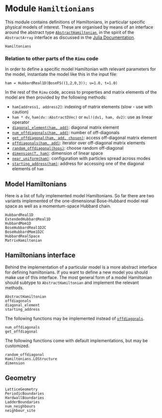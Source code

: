 # Module `Hamiltionians`

This module contains definitions of Hamiltonians, in particular specific
physical models of interest. These are organised by means of an interface
around the abstract type [`AbstractHamiltonian`](@ref), in the spirit of the
`AbstractArray` interface as discussed in the [Julia Documentation](https://docs.julialang.org/en/v1/manual/interfaces/).

```@docs
Hamiltonians
```

### Relation to other parts of the `Rimu` code

In order to define a specific model Hamiltonian with relevant parameters
for the model, instantiate the model like this in the input file:

`ham = HubbardReal1D(BoseFS((1,2,0,3)); u=1.0, t=1.0)`

In the rest of the `Rimu` code, access to properties and matrix elements
of the model are then provided by the following methods:

 * `ham[address1, address2]`:  indexing of matrix elements (slow - use with caution)
 * `ham * dv`, `ham(dv::AbstractDVec)` or `mul!(dv1, ham, dv2)`: use as linear operator
 * [`diagonal_element(ham, add)`](@ref): diagonal matrix element
 * [`num_offdiagonals(ham, add)`](@ref): number of off-diagonals
 * [`get_offdiagonal(ham, add, chosen)`](@ref): access off-diagonal matrix element
 * [`offdiagonals(ham, add)`](@ref): iterator over off-diagonal matrix elements
 * [`random_offdiagonal(hops)`](@ref): choose random off-diagonal
 * [`dimension(T, ham)`](@ref): dimension of linear space
 * [`near_uniform(ham)`](@ref): configuration with particles spread across modes
 * [`starting_address(ham)`](@ref): address for accessing one of the diagonal elements of `ham`

## Model Hamiltonians

Here is a list of fully implemented model Hamiltonians. So far there are two variants
implemented of the one-dimensional Bose-Hubbard model real space as well as a momentum-space
Hubbard chain.

```@docs
HubbardReal1D
ExtendedHubbardReal1D
HubbardMom1D
BoseHubbardReal1D2C
BoseHubbardMom1D2C
HubbardRealSpace
MatrixHamiltonian
```

## Hamiltonians interface

Behind the implementation of a particular model is a more abstract interface for defining
hamiltonians. If you want to define a new model you should make use of this interface. The
most general form of a model Hamiltonian should subtype to `AbstractHamiltonian` and
implement the relevant methods.

```@docs
AbstractHamiltonian
offdiagonals
diagonal_element
starting_address
```

The following functions may be implemented instead of [`offdiagonals`](@ref).

```@docs
num_offdiagonals
get_offdiagonal
```

The following functions come with default implementations, but may be customized.

```@docs
random_offdiagonal
Hamiltonians.LOStructure
dimension
```

## Geometry

```@docs
LatticeGeometry
PeriodicBoundaries
HardwallBoundaries
LadderBoundaries
num_neighbours
neighbour_site
```
